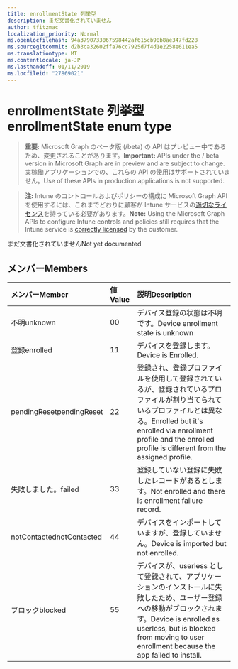 ```yaml
---
title: enrollmentState 列挙型
description: まだ文書化されていません
author: tfitzmac
localization_priority: Normal
ms.openlocfilehash: 94a3790733067598442af615cb90b8ae347fd228
ms.sourcegitcommit: d2b3ca32602ffa76cc7925d7f4d1e2258e611ea5
ms.translationtype: MT
ms.contentlocale: ja-JP
ms.lasthandoff: 01/11/2019
ms.locfileid: "27869021"
---
```

# <a name="enrollmentstate-enum-type"></a><span data-ttu-id="3b7d5-103">enrollmentState 列挙型</span><span class="sxs-lookup"><span data-stu-id="3b7d5-103">enrollmentState enum type</span></span>

> <span data-ttu-id="3b7d5-104">**重要:** Microsoft Graph のベータ版 (/beta) の API はプレビュー中であるため、変更されることがあります。</span><span class="sxs-lookup"><span data-stu-id="3b7d5-104">**Important:** APIs under the / beta version in Microsoft Graph are in preview and are subject to change.</span></span> <span data-ttu-id="3b7d5-105">実稼働アプリケーションでの、これらの API の使用はサポートされていません。</span><span class="sxs-lookup"><span data-stu-id="3b7d5-105">Use of these APIs in production applications is not supported.</span></span>

> <span data-ttu-id="3b7d5-106">**注:** Intune のコントロールおよびポリシーの構成に Microsoft Graph API を使用するには、これまでどおりに顧客が Intune サービスの[適切なライセンス](https://go.microsoft.com/fwlink/?linkid=839381)を持っている必要があります。</span><span class="sxs-lookup"><span data-stu-id="3b7d5-106">**Note:** Using the Microsoft Graph APIs to configure Intune controls and policies still requires that the Intune service is [correctly licensed](https://go.microsoft.com/fwlink/?linkid=839381) by the customer.</span></span>

<span data-ttu-id="3b7d5-107">まだ文書化されていません</span><span class="sxs-lookup"><span data-stu-id="3b7d5-107">Not yet documented</span></span>
## <a name="members"></a><span data-ttu-id="3b7d5-108">メンバー</span><span class="sxs-lookup"><span data-stu-id="3b7d5-108">Members</span></span>
|<span data-ttu-id="3b7d5-109">メンバー</span><span class="sxs-lookup"><span data-stu-id="3b7d5-109">Member</span></span>|<span data-ttu-id="3b7d5-110">値</span><span class="sxs-lookup"><span data-stu-id="3b7d5-110">Value</span></span>|<span data-ttu-id="3b7d5-111">説明</span><span class="sxs-lookup"><span data-stu-id="3b7d5-111">Description</span></span>|
|:---|:---|:---|
|<span data-ttu-id="3b7d5-112">不明</span><span class="sxs-lookup"><span data-stu-id="3b7d5-112">unknown</span></span>|<span data-ttu-id="3b7d5-113">0</span><span class="sxs-lookup"><span data-stu-id="3b7d5-113">0</span></span>|<span data-ttu-id="3b7d5-114">デバイス登録の状態は不明です。</span><span class="sxs-lookup"><span data-stu-id="3b7d5-114">Device enrollment state is unknown</span></span>|
|<span data-ttu-id="3b7d5-115">登録</span><span class="sxs-lookup"><span data-stu-id="3b7d5-115">enrolled</span></span>|<span data-ttu-id="3b7d5-116">1</span><span class="sxs-lookup"><span data-stu-id="3b7d5-116">1</span></span>|<span data-ttu-id="3b7d5-117">デバイスを登録します。</span><span class="sxs-lookup"><span data-stu-id="3b7d5-117">Device is Enrolled.</span></span>|
|<span data-ttu-id="3b7d5-118">pendingReset</span><span class="sxs-lookup"><span data-stu-id="3b7d5-118">pendingReset</span></span>|<span data-ttu-id="3b7d5-119">2</span><span class="sxs-lookup"><span data-stu-id="3b7d5-119">2</span></span>|<span data-ttu-id="3b7d5-120">登録され、登録プロファイルを使用して登録されているが、登録されているプロファイルが割り当てられているプロファイルとは異なる。</span><span class="sxs-lookup"><span data-stu-id="3b7d5-120">Enrolled but it's enrolled via enrollment profile and the enrolled profile is different from the assigned profile.</span></span>|
|<span data-ttu-id="3b7d5-121">失敗しました。</span><span class="sxs-lookup"><span data-stu-id="3b7d5-121">failed</span></span>|<span data-ttu-id="3b7d5-122">3</span><span class="sxs-lookup"><span data-stu-id="3b7d5-122">3</span></span>|<span data-ttu-id="3b7d5-123">登録していない登録に失敗したレコードがあるとします。</span><span class="sxs-lookup"><span data-stu-id="3b7d5-123">Not enrolled and there is enrollment failure record.</span></span>|
|<span data-ttu-id="3b7d5-124">notContacted</span><span class="sxs-lookup"><span data-stu-id="3b7d5-124">notContacted</span></span>|<span data-ttu-id="3b7d5-125">4</span><span class="sxs-lookup"><span data-stu-id="3b7d5-125">4</span></span>|<span data-ttu-id="3b7d5-126">デバイスをインポートしていますが、登録していません。</span><span class="sxs-lookup"><span data-stu-id="3b7d5-126">Device is imported but not enrolled.</span></span>|
|<span data-ttu-id="3b7d5-127">ブロック</span><span class="sxs-lookup"><span data-stu-id="3b7d5-127">blocked</span></span>|<span data-ttu-id="3b7d5-128">5</span><span class="sxs-lookup"><span data-stu-id="3b7d5-128">5</span></span>|<span data-ttu-id="3b7d5-129">デバイスが、userless として登録されて、アプリケーションのインストールに失敗したため、ユーザー登録への移動がブロックされます。</span><span class="sxs-lookup"><span data-stu-id="3b7d5-129">Device is enrolled as userless, but is blocked from moving to user enrollment because the app failed to install.</span></span>|





